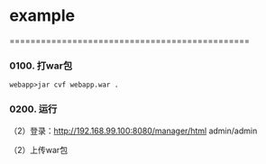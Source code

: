 # example

==============================================


### 0100. 打war包

```
webapp>jar cvf webapp.war .
```



### 0200. 运行
（2）登录：http://192.168.99.100:8080/manager/html   admin/admin

（2）上传war包